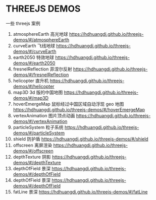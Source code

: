 # THREEJS DEMOS

一些 threejs 案例

1. atmosphereEarth 高光地球 https://hdhuangdi.github.io/threejs-demos/#/atmosphereEarth
2. curveEarth 飞线地球 https://hdhuangdi.github.io/threejs-demos/#/curveEarth
3. earth2050 特效地球 https://hdhuangdi.github.io/threejs-demos/#/earth2050
4. fresnelReflection 菲涅尔反射 https://hdhuangdi.github.io/threejs-demos/#/fresnelReflection
5. helicopter 直升机 https://hdhuangdi.github.io/threejs-demos/#/helicopter
6. map3D 3d 版的中国地图 https://hdhuangdi.github.io/threejs-demos/#/map3D
7. hoverEmergeMap 鼠标经过中国区域自动浮现 geo 地图 https://hdhuangdi.github.io/threejs-demos/#/hoverEmergeMap
8. vertexAnimation 图片顶点动画 https://hdhuangdi.github.io/threejs-demos/#/vertexAnimation
9. particleSystem 粒子系统 https://hdhuangdi.github.io/threejs-demos/#/particleSystem
10. shield 防护盾 https://hdhuangdi.github.io/threejs-demos/#/shield
11. offscreen 离屏渲染 https://hdhuangdi.github.io/threejs-demos/#/offscreen
12. depthTexture 阴影 https://hdhuangdi.github.io/threejs-demos/#/depthTexture
13. depthOfField 景深 https://hdhuangdi.github.io/threejs-demos/#/depthOfField
14. depthOfField 景深 https://hdhuangdi.github.io/threejs-demos/#/depthOfField
15. fatLine 景深 https://hdhuangdi.github.io/threejs-demos/#/fatLine

